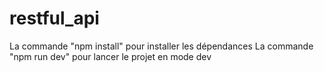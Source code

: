 # restful_api
 La commande "npm install" pour installer les dépendances
 La commande "npm run dev" pour lancer le projet en mode dev
 
